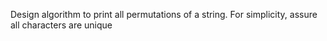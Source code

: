 Design algorithm to print all permutations of a string. For simplicity, assure all characters are unique
